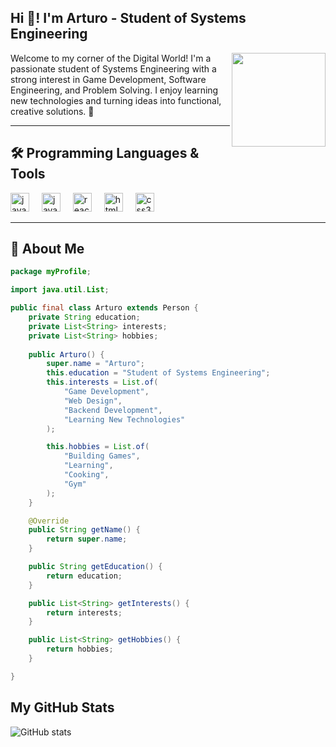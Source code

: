 
<h2 align="left">Hi 👋! I'm Arturo - Student of Systems Engineering</h2>

<img align="right" height="150" src="https://www.svgrepo.com/show/421065/game-gamepad-gaming.svg" />
Welcome to my corner of the Digital World! I'm a passionate student of Systems Engineering with a strong interest in Game Development, Software Engineering, and Problem Solving. I enjoy learning new technologies and turning ideas into functional, creative solutions. 🚀






---


## 🛠️ Programming Languages & Tools


<div align="left">
 <img src="https://cdn.jsdelivr.net/gh/devicons/devicon/icons/java/java-original.svg" height="30" alt="java logo"  />
  <img width="12" />
  <img src="https://cdn.jsdelivr.net/gh/devicons/devicon/icons/javascript/javascript-original.svg" height="30" alt="javascript logo"  />
  <img width="12" />
  <img src="https://cdn.jsdelivr.net/gh/devicons/devicon/icons/react/react-original.svg" height="30" alt="react logo"  />
  <img width="12" />
  <img src="https://cdn.jsdelivr.net/gh/devicons/devicon/icons/html5/html5-original.svg" height="30" alt="html5 logo"  />
  <img width="12" />
  <img src="https://cdn.jsdelivr.net/gh/devicons/devicon/icons/css3/css3-original.svg" height="30" alt="css3 logo"  />
  <img width="12" />
 
</div>



---

## 🎯 About Me


```java
package myProfile;

import java.util.List;

public final class Arturo extends Person {
    private String education;
    private List<String> interests;
    private List<String> hobbies;
    
    public Arturo() {
        super.name = "Arturo";
        this.education = "Student of Systems Engineering";
        this.interests = List.of(
            "Game Development",
            "Web Design",
            "Backend Development",
            "Learning New Technologies"
        );

        this.hobbies = List.of(
            "Building Games",
            "Learning",
            "Cooking",
            "Gym"
        );
    }

    @Override
    public String getName() {
        return super.name;
    }

    public String getEducation() {
        return education;
    }

    public List<String> getInterests() {
        return interests;
    }

    public List<String> getHobbies() {
        return hobbies;
    }

}


```




## My GitHub Stats
![GitHub stats](https://github-readme-stats.vercel.app/api?username=ArturoCCS&show_icons=true&theme=radical)
